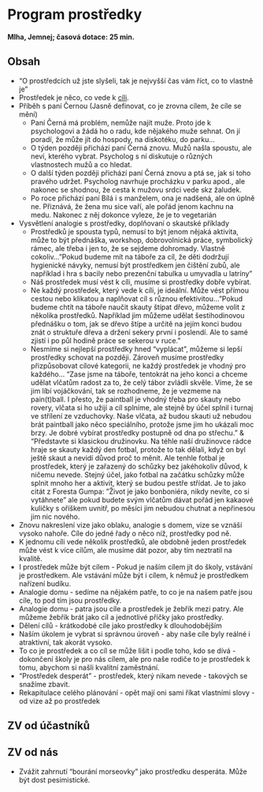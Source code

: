 # Program prostředky

#### Mlha, Jemnej; časová dotace: 25 min.

## Obsah
* “O prostředcích už jste slyšeli, tak je nejvyšší čas vám říct, co to vlastně je”
* Prostředek je něco, co vede k [cíli](planovani.md).
* Příběh s paní Černou (Jasně definovat, co je zrovna cílem, že cíle se mění)
    * Paní Černá má problém, nemůže najít muže. Proto jde k psychologovi a žádá ho o radu, kde nějakého muže sehnat. On jí poradí, že může jít do hospody, na diskotéku, do parku…
    * O týden později přichází paní Černá znovu. Mužů našla spoustu, ale neví, kterého vybrat. Psycholog s ní diskutuje o různých vlastnostech mužů a co hledat.
    * O další týden později přichází paní Černá znovu a ptá se, jak si toho pravého udržet. Psycholog navrhuje procházku v parku apod., ale nakonec se shodnou, že cesta k mužovu srdci vede skz žaludek.
    * Po roce přichází paní Bílá i s manželem, ona je nadšená, ale on úplně ne. Přiznává, že žena mu sice vaří, ale pořád jenom kachnu na medu. Nakonec z něj dokonce vyleze, že je to vegetarián
* Vysvětlení analogie s prostředky, doplňovaní o skautské příklady
    * Prostředků je spousta typů, nemusí to být jenom nějaká aktivita, může to být přednáška, workshop, dobrovolnická práce, symbolický rámec, ale třeba i jen to, že se sejdeme dohromady. Vlastně cokoliv…”Pokud budeme mít na táboře za cíl, že děti dodržují hygienické návyky, nemusí být prostředkem jen čištění zubů, ale například i hra s bacily nebo prezenční tabulka u umyvadla u latríny”
    * Náš prostředek musí vést k cíli, musíme si prostředky dobře vybírat. 
    * Ne každý prostředek, který vede k cíli, je ideální. Může vést přímou cestou nebo klikatou a naplňovat cíl s různou efektivitou…”Pokud budeme chtít na táboře naučit skauty štípat dřevo, můžeme volit z několika prostředků. Například jim můžeme udělat šestihodinovou přednášku o tom, jak se dřevo štípe a určitě na jejím konci budou znát o struktuře dřeva a držení sekery první i poslendí. Ale to samé zjistí i po půl hodině práce se sekerou v ruce.” 
    * Nesmíme si nejlepší prostředky hned “vyplácat”, můžeme si lepší prostředky schovat na později. Zároveň musíme prostředky přizpůsobovat cílové kategorii, ne každý prostředek je vhodný pro každého... “Zase jsme na táboře, tentokrát na jeho konci a chceme udělat vlčatům radost za to, že celý tábor zvládli skvěle. Víme, že se jim líbí vojáčkování, tak se rozhodneme, že je vezmeme na pain(t)ball. I přesto, že paintball je vhodný třeba pro skauty nebo rovery, vlčata si ho užijí a cíl splníme, ale stejně by účel splnil i turnaj ve střílení ze vzduchovky. Naše vlčata, až budou skauti už nebudou brát paintball jako něco speciálního, protože jsme jim ho ukázali moc brzy. Je dobré vybírat prostředky postupně od dna po střechu.” & “Představte si klasickou družinovku. Na téhle naší družinovce rádce hraje se skauty každý den fotbal, protože to tak dělali, když on byl ještě skaut a nevidí důvod proč to měnit. Ale tenhle fotbal je prostředek, který je zařazený do schůzky bez jakéhokoliv důvod, k ničemu nevede. Stejný účel, jako fotbal na začátku schůzky může splnit mnoho her a aktivit, který se budou pestře střídat. Je to jako citát z Foresta Gumpa: ”Život je jako bonboniéra, nikdy nevíte, co si vytáhnete” ale pokud budete svým vlčatům dávat pořád jen kakaové kuličky s oříškem uvnitř, po měsíci jim nebudou chutnat a nepřinesou jim nic nového.
* Znovu nakreslení vize jako oblaku, analogie s domem, vize se vznáší vysoko nahoře. Cíle do jedné řady o něco níž, prostředky pod ně.
* K jednomu cíli vede několik prostředků, ale obdobně jeden prostředek může vést k více cílům, ale musíme dát pozor, aby tím neztratil na kvalitě.
* I prostředek může být cílem - Pokud je naším cílem jít do školy, vstávání je prostředkem. Ale vstávání může být i cílem, k němuž je prostředkem nařízení budíku.
* Analogie domu - sedíme na nějakém patře, to co je na našem patře jsou cíle, to pod tím jsou prostředky.
* Analogie domu - patra jsou cíle a prostředek je žebřík mezi patry. Ale můžeme žebřík brát jako cíl a jednotlivé příčky jako prostředky.
* Dělení cílů - krátkodobé cíle jako prostředky k dlouhodobějším
* Naším úkolem je vybrat si správnou úroveň - aby naše cíle byly reálné i atraktivní, tak akorát vysoko.
* To co je prostředek a co cíl se může lišit i podle toho, kdo se dívá - dokončení školy je pro nás cílem, ale pro naše rodiče to je prostředek k tomu, abychom si našli kvalitní zaměstnání.
* “Prostředek desperát” - prostředek, který nikam nevede - takových se snažíme zbavit. 
* Rekapitulace celého plánování - opět mají oni sami říkat vlastními slovy - od vize až po prostředek

## ZV od účastníků

## ZV od nás
* Zvážit zahrnutí “bourání morseovky” jako prostředku desperáta. Může být dost pesimistické.

